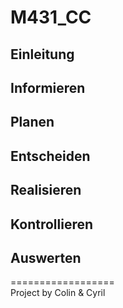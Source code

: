 # M431_CC
## Einleitung
## Informieren
## Planen
## Entscheiden
## Realisieren
## Kontrollieren
## Auswerten
==================<br>
Project by Colin & Cyril 